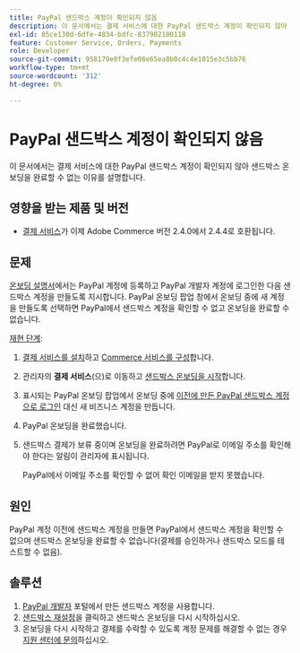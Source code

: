 ```yaml
---
title: PayPal 샌드박스 계정이 확인되지 않음
description: 이 문서에서는 결제 서비스에 대한 PayPal 샌드박스 계정이 확인되지 않아 샌드박스 온보딩을 완료할 수 없는 이유를 설명합니다.
exl-id: 05ce130d-6dfe-4834-bdfc-837902100118
feature: Customer Service, Orders, Payments
role: Developer
source-git-commit: 958179e0f3efe08e65ea8b0c4c4e1015e3c5bb76
workflow-type: tm+mt
source-wordcount: '312'
ht-degree: 0%

---
```


# PayPal 샌드박스 계정이 확인되지 않음

이 문서에서는 결제 서비스에 대한 PayPal 샌드박스 계정이 확인되지 않아 샌드박스 온보딩을 완료할 수 없는 이유를 설명합니다.

## 영향을 받는 제품 및 버전

* [결제 서비스](https://marketplace.magento.com/magento-payment-services.html)가 이제 Adobe Commerce 버전 2.4.0에서 2.4.4로 호환됩니다.

## 문제

[온보딩 설명서](https://experienceleague.adobe.com/docs/commerce-merchant-services/payment-services/get-started/onboard.html?lang=ko)에서는 PayPal 계정에 등록하고 PayPal 개발자 계정에 로그인한 다음 샌드박스 계정을 만들도록 지시합니다. PayPal 온보딩 팝업 창에서 온보딩 중에 새 계정을 만들도록 선택하면 PayPal에서 샌드박스 계정을 확인할 수 없고 온보딩을 완료할 수 없습니다.

<u>재현 단계</u>:

1. [결제 서비스를 설치](https://experienceleague.adobe.com/docs/commerce-merchant-services/payment-services/get-started/install.html?lang=ko)하고 [Commerce 서비스를 구성](https://experienceleague.adobe.com/docs/commerce-merchant-services/payment-services/get-started/connect.html?lang=ko#configure-commerce-services)합니다.
1. 관리자의 **결제 서비스**(으)로 이동하고 [샌드박스 온보딩을 시작](https://experienceleague.adobe.com/docs/commerce-merchant-services/payment-services/get-started/onboard.html?lang=ko)합니다.
1. 표시되는 PayPal 온보딩 팝업에서 온보딩 중에 [이전에 만든 PayPal 샌드박스 계정으로 로그인](https://experienceleague.adobe.com/docs/commerce-merchant-services/payment-services/get-started/sandbox.html?lang=ko#test-in-sandbox-environment) 대신 새 비즈니스 계정을 만듭니다.
1. PayPal 온보딩을 완료했습니다.
1. 샌드박스 결제가 보류 중이며 온보딩을 완료하려면 PayPal로 이메일 주소를 확인해야 한다는 알림이 관리자에 표시됩니다.

   PayPal에서 이메일 주소를 확인할 수 없어 확인 이메일을 받지 못했습니다.

## 원인

PayPal 계정 이전에 샌드박스 계정을 만들면 PayPal에서 샌드박스 계정을 확인할 수 없으며 샌드박스 온보딩을 완료할 수 없습니다(결제를 승인하거나 샌드박스 모드를 테스트할 수 없음).

## 솔루션

1. [PayPal 개발자](https://developer.paypal.com/docs/api-basics/sandbox/accounts/#create-a-business-sandbox-account) 포털에서 만든 샌드박스 계정을 사용합니다.
1. [샌드박스 재설정](https://experienceleague.adobe.com/docs/commerce-merchant-services/payment-services/get-started/sandbox.html?lang=ko#test-in-sandbox-environment)을 클릭하고 샌드박스 온보딩을 다시 시작하십시오.
1. 온보딩을 다시 시작하고 결제를 수락할 수 있도록 계정 문제를 해결할 수 없는 경우 [지원 센터에 문의](mailto:payment-services-support@adobe.com)하십시오.
